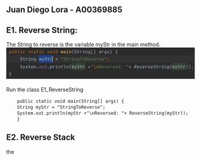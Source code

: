 ## Juan Diego Lora - A00369885

## E1. Reverse String:
The String to reverse is the variable myStr in the main method.<br>
![text](https://github.com/JD-Lora1/Stack-and-Queue/blob/main/ReverseString.png)<br><br>
Run the class E1_ReverseString

        public static void main(String[] args) {
        String myStr = "StringToReverse";
        System.out.println(myStr +"\nReversed: "+ ReverseString(myStr));
        }
## E2. Reverse Stack
the